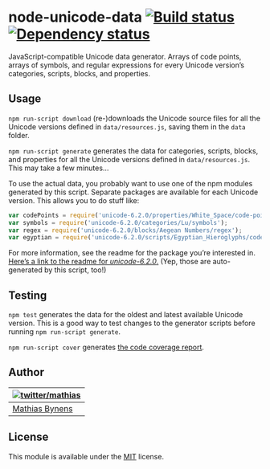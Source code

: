 # node-unicode-data [![Build status](https://travis-ci.org/mathiasbynens/node-unicode-data.png?branch=master)](https://travis-ci.org/mathiasbynens/node-unicode-data) [![Dependency status](https://gemnasium.com/mathiasbynens/node-unicode-data.png)](https://gemnasium.com/mathiasbynens/node-unicode-data)

JavaScript-compatible Unicode data generator. Arrays of code points, arrays of symbols, and regular expressions for every Unicode version’s categories, scripts, blocks, and properties.

## Usage

`npm run-script download` (re-)downloads the Unicode source files for all the Unicode versions defined in `data/resources.js`, saving them in the `data` folder.

`npm run-script generate` generates the data for categories, scripts, blocks, and properties for all the Unicode versions defined in `data/resources.js`. This may take a few minutes…

To use the actual data, you probably want to use one of the npm modules generated by this script. Separate packages are available for each Unicode version. This allows you to do stuff like:

```js
var codePoints = require('unicode-6.2.0/properties/White_Space/code-points');
var symbols = require('unicode-6.2.0/categories/Lu/symbols');
var regex = require('unicode-6.2.0/blocks/Aegean Numbers/regex');
var egyptian = require('unicode-6.2.0/scripts/Egyptian_Hieroglyphs/code-points');
```

For more information, see the readme for the package you’re interested in. [Here’s a link to the readme for _unicode-6.2.0_.](https://npmjs.org/package/unicode-6.2.0#readme) (Yep, those are auto-generated by this script, too!)

## Testing

`npm test` generates the data for the oldest and latest available Unicode version. This is a good way to test changes to the generator scripts before running `npm run-script generate`.

`npm run-script cover` generates [the code coverage report](http://rawgithub.com/mathiasbynens/node-unicode-data/master/coverage/index.html).

## Author

| [![twitter/mathias](http://gravatar.com/avatar/24e08a9ea84deb17ae121074d0f17125?s=70)](http://twitter.com/mathias "Follow @mathias on Twitter") |
|---|
| [Mathias Bynens](http://mathiasbynens.be/) |

## License

This module is available under the [MIT](http://mths.be/mit) license.
